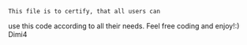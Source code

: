 	This file is to certify, that all users can
use this code according to all their needs.
	Feel free coding and enjoy!:)
                                	Dimi4
